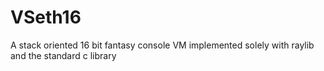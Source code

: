 # VSeth16
 A stack oriented 16 bit fantasy console VM implemented solely with raylib and the standard c library
